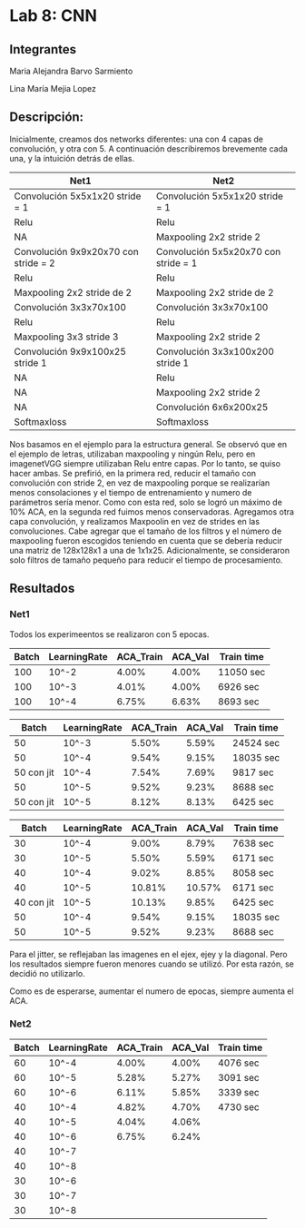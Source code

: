 # Lab 8: CNN


## Integrantes
Maria Alejandra Barvo Sarmiento

Lina María Mejia Lopez

## Descripción:
Inicialmente, creamos dos networks diferentes: una con 4 capas de convolución, y otra con 5. A continuación describiremos brevemente cada una, y la intuición detrás de ellas.

Net1 | Net2
-------|--------
Convolución  5x5x1x20 stride = 1 | Convolución 5x5x1x20 stride = 1
Relu | Relu
NA | Maxpooling  2x2 stride 2
Convolución 9x9x20x70  con stride = 2| Convolución 5x5x20x70 con stride = 1
Relu | Relu
Maxpooling 2x2 stride de 2 | Maxpooling 2x2 stride de 2
Convolución 3x3x70x100 | Convolución 3x3x70x100
Relu | Relu
Maxpooling 3x3 stride 3 | Maxpooling 2x2 stride 2
Convolución 9x9x100x25 stride 1 | Convolución 3x3x100x200 stride 1
NA | Relu 
NA | Maxpooling 2x2 stride 2
NA | Convolución 6x6x200x25
Softmaxloss|Softmaxloss

Nos basamos en el ejemplo para la estructura general. Se observó que en el ejemplo de letras, utilizaban maxpooling y ningún Relu, pero en imagenetVGG siempre utilizaban Relu entre capas. Por lo tanto, se quiso hacer ambas. Se prefirió, en la primera red, reducir el tamaño con convolución con stride 2, en vez de maxpooling porque se realizarían menos consolaciones y el tiempo de entrenamiento y numero de parámetros sería menor. Como con esta red, solo se logró un máximo de 10% ACA, en la segunda red fuimos menos conservadoras. Agregamos otra capa convolución, y realizamos Maxpoolin en vez de strides en las convoluciones. Cabe agregar que el tamaño de los filtros y el número de maxpooling fueron escogidos teniendo en cuenta que se debería reducir una matriz de 128x128x1 a una de 1x1x25. Adicionalmente, se consideraron solo filtros de tamaño pequeño para reducir el tiempo de procesamiento.

## Resultados

### Net1

Todos los experimeentos se realizaron con 5 epocas.

Batch| LearningRate | ACA_Train | ACA_Val | Train time
-----|--------------|-----------|-------|--------------
100|10^-2|4.00%|4.00%|11050 sec
100|10^-3|4.01%|4.00%|6926 sec
100|10^-4|6.75%|6.63%|8693 sec

Batch | LearningRate | ACA_Train | ACA_Val | Train time
-----------|--------------|-----------|-------|---------
50|10^-3|5.50%|5.59%|24524 sec
50|10^-4|9.54%|9.15%|18035 sec
50 con jit|10^-4| 7.54%|7.69%|9817 sec
50|10^-5|9.52%|9.23%|8688 sec
50 con jit|10^-5|8.12%|8.13%|6425 sec

Batch | LearningRate | ACA_Train | ACA_Val | Train time
-----------|--------------|-----------|----|---------
30|10^-4|9.00%|8.79%|7638 sec
30|10^-5|5.50%|5.59%|6171 sec
40|10^-4|9.02%|8.85%|8058 sec
40|10^-5|10.81%|10.57%|6171 sec
40 con jit| 10^-5|10.13%|9.85%|6425 sec
50|10^-4|9.54%|9.15%|18035 sec
50|10^-5|9.52%|9.23%|8688 sec

Para el jitter, se reflejaban las imagenes en el ejex, ejey y la diagonal. Pero los resultados siempre fueron menores cuando se utilizó. Por esta razón, se decidió no utilizarlo.

Como es de esperarse, aumentar el numero de epocas, siempre aumenta el ACA.
### Net2

Batch | LearningRate | ACA_Train | ACA_Val | Train time
-----------|--------------|-----------|--------|--------
60|10^-4|4.00%|4.00%|4076 sec 
60|10^-5|5.28%|5.27%|3091 sec
60|10^-6|6.11%|5.85%|3339 sec
40|10^-4|4.82%|4.70%|4730 sec
40|10^-5|4.04%|4.06%|
40|10^-6|6.75%|6.24%
40|10^-7|
40|10^-8|
30|10^-6|
30|10^-7|
30|10^-8|


